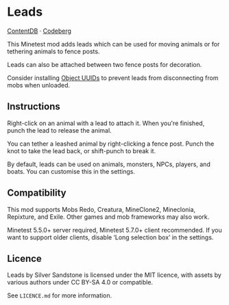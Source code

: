 Leads
=====

[ContentDB](https://content.minetest.net/packages/SilverSandstone/leads/) ·
[Codeberg](https://codeberg.org/SilverSandstone/leads)

This Minetest mod adds leads which can be used for moving animals or
for tethering animals to fence posts.

Leads can also be attached between two fence posts for decoration.

Consider installing [Object UUIDs] to prevent leads from disconnecting from mobs when unloaded.


Instructions
------------

Right-click on an animal with a lead to attach it.
When you're finished, punch the lead to release the animal.

You can tether a leashed animal by right-clicking a fence post.
Punch the knot to take the lead back, or shift-punch to break it.

By default, leads can be used on animals, monsters, NPCs, players, and boats.
You can customise this in the settings.


Compatibility
-------------

This mod supports Mobs Redo, Creatura, MineClone2, Mineclonia, Repixture, and Exile.
Other games and mob frameworks may also work.

Minetest 5.5.0+ server required, Minetest 5.7.0+ client recommended.
If you want to support older clients, disable ‘Long selection box’ in the settings.


Licence
-------

Leads by Silver Sandstone is licensed under the MIT licence, with assets by
various authors under CC BY-SA 4.0 or compatible.

See `LICENCE.md` for more information.


[Object UUIDs]: https://content.minetest.net/packages/SilverSandstone/objectuuids/ "Object UUIDs on Minetest ContentDB"
